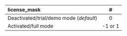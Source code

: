 <!--- This file is a snippet --->
|**license_mask**                           |  **#**  |
|:------------------------------------------|:-------:|
| Deactivated/trial/demo mode (*default*)   |    0    |
| Activated/full mode						 | -1 or 1 |
